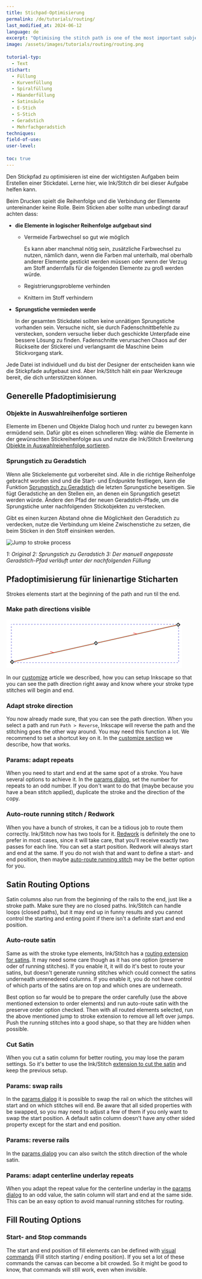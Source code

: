 ```yaml
---
title: Stichpad-Optimisierung
permalink: /de/tutorials/routing/
last_modified_at: 2024-06-12
language: de
excerpt: "Optimising the stitch path is one of the most important subjects in embroidery. Learn how Ink/Stitch can assist you with the task."
image: /assets/images/tutorials/routing/routing.png

tutorial-typ:
  - Text
stichart:
  - Füllung
  - Kurvenfüllung
  - Spiralfüllung
  - Mäanderfüllung
  - Satinsäule
  - E-Stich
  - S-Stich
  - Geradstich
  - Mehrfachgeradstich
techniques:
field-of-use:
user-level: 

toc: true
---
```

Den Stickpfad zu optimisieren ist eine der wichtigsten Aufgaben beim Erstellen einer Stickdatei. Lerne hier, wie Ink/Stitch dir bei dieser Aufgabe helfen kann.

Beim Drucken spielt die Reihenfolge und die Verbindung der Elemente untereinander keine Rolle. Beim Sticken aber sollte man unbedingt darauf achten dass:

* **die Elemente in logischer Reihenfolge aufgebaut sind**

  * Vermeide Farbwechsel so gut wie möglich

    Es kann aber manchmal nötig sein, zusätzliche Farbwechsel zu nutzen, nämlich dann, wenn die Farben mal unterhalb, mal oberhalb anderer Elemente gestickt werden müssen oder
    wenn der Verzug am Stoff andernfalls für die folgenden Elemente zu groß werden würde.
  * Registrierungsprobleme verhinden
  * Knittern im Stoff verhindern

* **Sprungstiche vermieden werde**

  In der gesamten Stickdatei sollten keine unnätigen Sprungstiche vorhanden sein. Versuche nicht, sie durch Fadenschnittbefehle zu verstecken,
  sondern versuche lieber duch geschickte Unterpfade eine bessere Lösung zu finden. Fadenschnitte verursachen Chaos auf der Rückseite der Stickerei und
  verlangsamt die Maschine beim Stickvorgang stark.

Jede Datei ist individuell und du bist der Designer der entscheiden kann wie die Stickpfade aufgebaut sind. Aber Ink/Stitch hält ein paar Werkzeuge bereit, die dich unterstützen können.

## Generelle Pfadoptimisierung

### Objekte in Auswahlreihenfolge sortieren

Elemente im Ebenen und Objekte Dialog hoch und runter zu bewegen kann ermüdend sein. Dafür gibt es einen schnelleren Weg: wähle die Elemente in der gewünschten Stickreihenfolge aus und nutze die Ink/Stitch Erweiterung [Objekte in Auswahlreiehenfolge sortieren](/de/docs/edit/#objekte-in-auswahlreihenfolge-sortieren).

### Sprungstich zu Geradstich

Wenn alle Stickelemente gut vorbereitet sind. Alle in die richtige Reihenfolge gebracht worden sind und die Start- und Endpunkte festliegen, kann die Funktion [Sprungstich zu Geradstich](/de/docs/stroke-tools/#sprungstich-zu-geradstich) die letzten Sprungstiche beseitigen. Sie fügt Geradstiche an den Stellen ein, an denen ein Sprungstich gesetzt werden würde. Ändere den Pfad der neuen Geradstich-Pfade, um die Sprungstiche unter nachfolgenden Stickobjekten zu verstecken.

Gibt es einen kurzen Abstand ohne die Möglichkeit den Geradstich zu verdecken, nutze die Verbindung um kleine Zwischenstiche zu setzen, die beim Sticken in den Stoff einsinken werden.

![Jump to stroke process](/assets/images/docs/jump_to_stroke.png)

*1: Original 2: Sprungstich zu Geradstich 3: Der manuell angepasste Geradstich-Pfad verläuft unter der nachfolgenden Füllung*

## Pfadoptimisierung für linienartige Sticharten

Strokes elements start at the beginning of the path and run til the end.

### Make path directions visible

![Stroke with visible path direction](/assets/images/tutorials/routing/path_direction.png)

In our [customize](/docs/customize/#enabling-path-outlines--direction) article we described, how you can setup Inkscape so that you can see the path direction right away and know where your stroke type stitches will begin and end.

### Adapt stroke direction

You now already made sure, that you can see the path direction. When you select a path and run `Path > Reverse`, Inkscape will reverse the path and the stitching goes the other way around. You may need this function a lot. We recommend to set a shortcut key on it. In the [customize section](/docs/customize/#shortcut-keys) we describe, how that works.

### Params: adapt repeats

When you need to start and end at the same spot of a stroke. You have several options to achieve it. In the [params dialog](/docs/params/), set the number for repeats to an odd number. If you don't want to do that (maybe because you have a bean stitch applied), duplicate the stroke and the direction of the copy.

### Auto-route running stitch / Redwork

When you have a bunch of strokes, it can be a tidious job to route them correctly.
Ink/Stitch now has two tools for it. [Redwork](/docs/stroke-tools/#redwork) is definitely the one to prefer in most cases, since it will take care, that you'll receive exactly two passes for each line. You can set a start position. Redwork will always start and end at the same. If you do not wish that and want to define a start- and end position, then maybe [auto-route running stitch](/docs/stroke-tools/#autoroute-running-stitch) may be the better option for you.


## Satin Routing Options

Satin columns also run from the beginning of the rails to the end, just like a stroke path. Make sure they are no closed paths. Ink/Stitch can handle loops (closed paths), but it may end up in funny results and you cannot control the starting and enting point if there isn't a definite start and end position.

### Auto-route satin

Same as with the stroke type elements, Ink/Stitch has a [routing extension for satins](/docs/satin-tools/#auto-route-satin-columns). It may need some care though as it has one option (preserve oder of running stitches). If you enable it, it will do it's best to route your satins, but doesn't generate running stitches which could connect the satins underneath unrenedered columns. If you enable it, you do not have control of which parts of the satins are on top and which ones are underneath.

Best option so far would be to prepare the order carefully (use the above mentioned extension to order elements) and run auto-route satin with the preserve order option checked. Then with all routed elements selected, run the above mentioned jump to stroke extension to remove all left over jumps. Push the running stitches into a good shape, so that they are hidden when possible.

### Cut Satin

When you cut a satin column for better routing, you may lose the param settings. So it's better to use the Ink/Stitch [extension to cut the satin](/docs/satin-tools/#cut-satin-column) and keep the previous setup.

### Params: swap rails

In the [params dialog](/docs/params/) it is possible to swap the rail on which the stitches will start and on which stitches will end. Be aware that all sided properties with be swapped, so you may need to adjust a few of them if you only want to swap the start position. A default satin column doesn't have any other sided property except for the start and end position.

### Params: reverse rails

In the [params dialog](/docs/params/) you can also switch the stitch direction of the whole satin.

### Params: adapt centerline underlay repeats

When you adapt the repeat value for the centerline underlay in the [params dialog](/docs/params/) to an odd value, the satin column will start and end at the same side. This can be an easy option to avoid manual running stitches for routing.

## Fill Routing Options

### Start- and Stop commands

The start and end position of fill elements can be defined with [visual commands](/docs/commands/) (Fill stitch starting / ending position). If you set a lot of these commands the canvas can become a bit crowded. So it might be good to know, that commands will still work, even when invisible.
